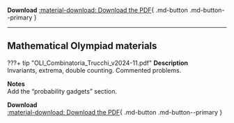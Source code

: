**Download**
[:material-download: Download the PDF](FILE.pdf){ .md-button .md-button--primary }

---

## Mathematical Olympiad materials

???+ tip "OLI_Combinatoria_Trucchi_v2024-11.pdf"
**Description**  
Invariants, extrema, double counting. Commented problems.

**Notes**  
Add the “probability gadgets” section.

**Download**  
[:material-download: Download the PDF](OLI_Combinatoria_Trucchi_v2024-11.pdf){ .md-button .md-button--primary }

<!-- …prosegui traducendo Description / Notes / Download negli altri blocchi -->

